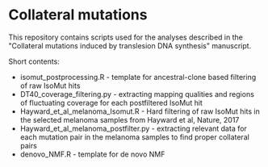 # Collateral mutations

This repository contains scripts used for the analyses described in the "Collateral mutations induced by translesion DNA synthesis" manuscript.

Short contents:

 * isomut_postprocessing.R - template for ancestral-clone based filtering of raw IsoMut hits
 * DT40_coverage_filtering.py - extracting mapping qualities and regions of fluctuating coverage for each postfiltered IsoMut hit
 * Hayward_et_al_melanoma_Isomut.R - Hard filtering of raw IsoMut hits in the selected melanoma samples from Hayward et al, Nature, 2017
 * Hayward_et_al_melanoma_postfilter.py - extracting relevant data for each mutation pair in the melanoma samples to find proper collateral pairs
 * denovo_NMF.R - template for de novo NMF

